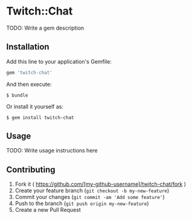 # Twitch::Chat

TODO: Write a gem description

## Installation

Add this line to your application's Gemfile:

```ruby
gem 'twitch-chat'
```

And then execute:

    $ bundle

Or install it yourself as:

    $ gem install twitch-chat

## Usage

TODO: Write usage instructions here

## Contributing

1. Fork it ( https://github.com/[my-github-username]/twitch-chat/fork )
2. Create your feature branch (`git checkout -b my-new-feature`)
3. Commit your changes (`git commit -am 'Add some feature'`)
4. Push to the branch (`git push origin my-new-feature`)
5. Create a new Pull Request
